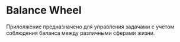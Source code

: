 # Balance Wheel

Прилолжение предназначено для управления задачами с учетом соблюдения баланса между различными сферами жизни.
